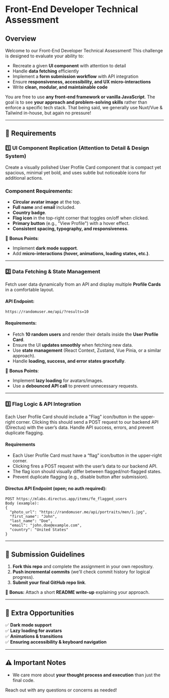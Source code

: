 # Front-End Developer Technical Assessment

## Overview
Welcome to our Front-End Developer Technical Assessment! This challenge is designed to evaluate your ability to:
- Recreate a given **UI component** with attention to detail
- Handle **data fetching** efficiently
- Implement a **form submission workflow** with API integration
- Ensure **responsiveness, accessibility, and UX micro-interactions**
- Write **clean, modular, and maintainable code**

You are free to use **any front-end framework or vanilla JavaScript**. The goal is to see **your approach and problem-solving skills** rather than enforce a specific tech stack. That being said, we generally use Nuxt/Vue & Tailwind in-house, but again no pressure!

---

## 📌 Requirements

### 1️⃣ UI Component Replication (Attention to Detail & Design System)
Create a visually polished User Profile Card component that is compact yet spacious, minimal yet bold, and uses subtle but noticeable icons for additional actions.

### **Component Requirements:**
- **Circular avatar image** at the top.
- **Full name** and **email** included.
- **Country badge**.
- **Flag icon** in the top-right corner that toggles on/off when clicked.
- **Primary button** (e.g., "View Profile") with a hover effect.
- **Consistent spacing, typography, and responsiveness**.

🔹 **Bonus Points**:
- Implement **dark mode support**.
- Add **micro-interactions (hover, animations, loading states, etc.)**.

---

### 2️⃣ Data Fetching & State Management
Fetch user data dynamically from an API and display multiple **Profile Cards** in a comfortable layout.

#### **API Endpoint:**
`https://randomuser.me/api/?results=10`

#### **Requirements:**
- Fetch **10 random users** and render their details inside the **User Profile Card**.
- Ensure the UI **updates smoothly** when fetching new data.
- Use **state management** (React Context, Zustand, Vue Pinia, or a similar approach).
- Handle **loading, success, and error states gracefully**.

🔹 **Bonus Points**:
- Implement **lazy loading** for avatars/images.
- Use a **debounced API call** to prevent unnecessary requests.

---

### 3️⃣ Flag Logic & API Integration
Each User Profile Card should include a "Flag" icon/button in the upper-right corner. Clicking this should send a POST request to our backend API (Directus) with the user’s data. Handle API success, errors, and prevent duplicate flagging.

#### Requirements
- Each User Profile Card must have a “flag” icon/button in the upper-right corner.
- Clicking fires a POST request with the user’s data to our backend API.
- The flag icon should visually differ between flagged/not-flagged states.
- Prevent duplicate flagging (e.g., disable button after submission).

 
#### **Directus API Endpoint (open; no auth required):**
```
POST https://mlabs.directus.app/items/fe_flagged_users
Body (example):
{
  "photo_url": "https://randomuser.me/api/portraits/men/1.jpg",
  "first_name": "John",
  "last_name": "Doe",
  "email": "john.doe@example.com",
  "country": "United States"
}
```

---

## 📂 Submission Guidelines
1. **Fork this repo** and complete the assignment in your own repository.
2. **Push incremental commits** (we'll check commit history for logical progress).
3. **Submit your final GitHub repo link**.

🔹 **Bonus:** Attach a short **README write-up** explaining your approach.

---

## 🚀 Extra Opportunities
✅ **Dark mode support**  
✅ **Lazy loading for avatars**  
✅ **Animations & transitions**  
✅ **Ensuring accessibility & keyboard navigation**  

---

## ⚠️ Important Notes
- We care more about **your thought process and execution** than just the final code.

Reach out with any questions or concerns as needed!
